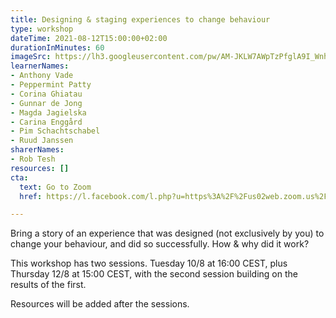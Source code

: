```yaml
---
title: Designing & staging experiences to change behaviour
type: workshop
dateTime: 2021-08-12T15:00:00+02:00
durationInMinutes: 60
imageSrc: https://lh3.googleusercontent.com/pw/AM-JKLW7AWpTzPfglA9I_WnhDbDXLWE5cQ4sfbZE5nFRBZgBZcTLGe7DTis41QzEod076AvFIaIYfCMKPQMbRJnD7WcVpf2uOG6W46dOJbcdnOci2bt-WL5vURb9VY00oW7X36gD0QX2K9vmRy49PZbuj_OHtQ=s1494-no?authuser=0
learnerNames:
- Anthony Vade
- Peppermint Patty
- Corina Ghiatau
- Gunnar de Jong
- Magda Jagielska
- Carina Enggård
- Pim Schachtschabel
- Ruud Janssen
sharerNames:
- Rob Tesh
resources: []
cta:
  text: Go to Zoom
  href: https://l.facebook.com/l.php?u=https%3A%2F%2Fus02web.zoom.us%2Fj%2F83893324523%3Ffbclid%3DIwAR2aIT53vTLvUI-ucCiTrJYt-WEEbCCV4ddRSaXsgjAI_jhqqLgLrnKL2uk&h=AT2p584DGH491HGntz625kmNHgf_z7GT7UWf-dLBh1y1YtyOym-LEfeHf2iG9hPnZy6zIRDSnp9-J85wiVsj330id7zktpoxZKbYr2V42Ji6_WZyLrFcRvXr3bmmzRh0LrH_28Y&__tn__=-UK-R&c[0]=AT3KjdJgIdhNWmoQ4TW2udnmR3B0-Yw2toN92N30EYv6K8Jw6xL_E56M9Y0zvOJ3f4te4M4KfdGl6V9ntDwe5IpzBPMnvsjf2RV1bjgetIR_5dgJfYVyrsjxeVn1N0kUGe1XwgEuI93VL2en6eBEg4Y6NOm2BnmlVo8DYGuf5kQPyK8v1Zc48J7uzxZfNa8PNflm0wzf8BAG0wUzsw

---
```

Bring a story of an experience that was designed (not exclusively by you) to change your behaviour, and did so successfully. How & why did it work?

This workshop has two sessions. Tuesday 10/8 at 16:00 CEST, plus Thursday 12/8 at 15:00 CEST, with the second session building on the results of the first.

Resources will be added after the sessions.
